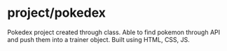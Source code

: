 # project/pokedex
Pokedex project created through class. Able to find pokemon through API and push them into a trainer object. Built using HTML, CSS, JS.
